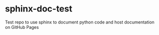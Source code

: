 # sphinx-doc-test
Test repo to use sphinx to document python code and host documentation on GitHub Pages

